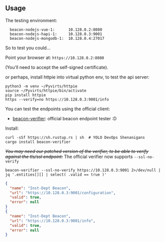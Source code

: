 ## Usage

The testing environment:

```
  beacon-nodejs-vue-1:      10.128.0.2:8080
  beacon-nodejs-hapi-1:     10.128.0.3:9001
  beacon-nodejs-mongodb-1:  10.128.0.4:27017
```

So to test you could...

Point your browser at:
  `https://10.128.0.2:8080`

(You'll need to accept the self-signed certificate).

or perhaps, install httpie into virtual python env,
to test the api server:

```
python3 -m venv ~/Pyvirts/httpie
source ~/Pyvirts/httpie/bin/activate
pip install httpie
https --verify=no https://10.128.0.3:9001/info
```

You can test the endpoints using the official client:

- [beacon-verifier](https://github.com/ga4gh-beacon/beacon-verifier): official beacon endpoint tester :D

Install:

```shell
curl -sSf https://sh.rustup.rs | sh  # YOLO DevOps Shenanigans
cargo install beacon-verifier
```

*~~You may need our patched version of the verifier, to be able to verify against the tls/ssl endpoint:~~*
The official verifier now supports `--ssl-no-verify`

```shell
beacon-verifier --ssl-no-verify https://10.128.0.3:9001 2>/dev/null | jq '.entities[][] | select( .valid == true )'
```

```json
{
  "name": "Inst-Dept Beacon",
  "url": "https://10.128.0.3:9001/configuration",
  "valid": true,
  "error": null
}
{
  "name": "Inst-Dept Beacon",
  "url": "https://10.128.0.3:9001/info",
  "valid": true,
  "error": null
}
```
